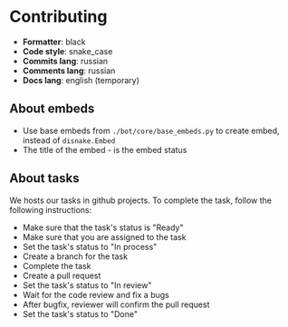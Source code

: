 # Contributing

- **Formatter**: black
- **Code style**: snake_case
- **Commits lang**: russian
- **Comments lang**: russian
- **Docs lang**: english (temporary)

## About embeds

- Use base embeds from `./bot/core/base_embeds.py` to create embed, instead of `disnake.Embed`
- The title of the embed - is the embed status

## About tasks

We hosts our tasks in github projects. To complete the task, follow the following instructions:

- Make sure that the task's status is "Ready"
- Make sure that you are assigned to the task
- Set the task's status to "In process"
- Create a branch for the task
- Complete the task
- Create a pull request
- Set the task's status to "In review"
- Wait for the code review and fix a bugs
- After bugfix, reviewer will confirm the pull request
- Set the task's status to "Done"
